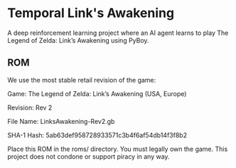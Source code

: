 # Temporal Link's Awakening
A deep reinforcement learning project where an AI agent learns to play The Legend of Zelda: Link’s Awakening using PyBoy.

## ROM
We use the most stable retail revision of the game:

Game: The Legend of Zelda: Link’s Awakening (USA, Europe)

Revision: Rev 2

File Name: LinksAwakening-Rev2.gb

SHA-1 Hash: 5ab63def958728933571c3b4f6af54db14f3f8b2

Place this ROM in the roms/ directory. You must legally own the game. This project does not condone or support piracy in any way.

